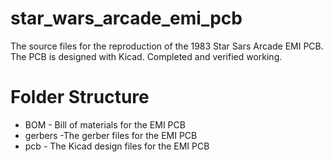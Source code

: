 # star_wars_arcade_emi_pcb
The source files for the reproduction of the 1983 Star Sars Arcade EMI PCB. The PCB is designed with Kicad. Completed and verified working.

# Folder Structure
* BOM - Bill of materials for the EMI PCB
* gerbers -The gerber files for the EMI PCB
* pcb - The Kicad design files for the EMI PCB